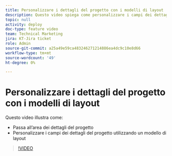 ```yaml
---
title: Personalizzare i dettagli del progetto con i modelli di layout
description: Questo video spiega come personalizzare i campi dei dettagli del progetto utilizzando un modello di layout.
topic: null
activity: deploy
doc-type: feature video
team: Technical Marketing
jira: KT-Jira ticket
role: Admin
source-git-commit: a25a49e59ca483246271214886ea4dc9c10e8d66
workflow-type: tm+mt
source-wordcount: '49'
ht-degree: 0%

---
```


# Personalizzare i dettagli del progetto con i modelli di layout

Questo video illustra come:

* Passa all’area dei dettagli del progetto
* Personalizzare i campi dei dettagli del progetto utilizzando un modello di layout

>[!VIDEO](https://video.tv.adobe.com/v/335076/?quality=12&learn=on)
